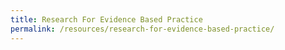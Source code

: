 ```yaml
---
title: Research For Evidence Based Practice
permalink: /resources/research-for-evidence-based-practice/
---
```

